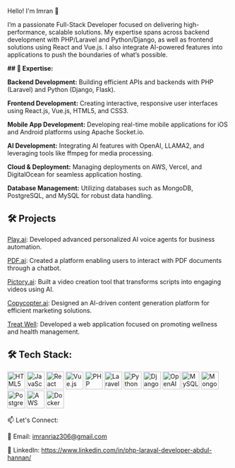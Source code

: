 Hello! I'm Imran 👋

I’m a passionate Full-Stack Developer focused on delivering high-performance, scalable solutions. My expertise spans across backend development with PHP/Laravel and Python/Django, as well as frontend solutions using React and Vue.js. I also integrate AI-powered features into applications to push the boundaries of what’s possible.

**## 🚀 Expertise:**

**Backend Development:** Building efficient APIs and backends with PHP (Laravel) and Python (Django, Flask).

**Frontend Development:** Creating interactive, responsive user interfaces using React.js, Vue.js, HTML5, and CSS3.

**Mobile App Development:** Developing real-time mobile applications for iOS and Android platforms using Apache Socket.io.

**AI Development:** Integrating AI features with OpenAI, LLAMA2, and leveraging tools like ffmpeg for media processing.

**Cloud & Deployment:** Managing deployments on AWS, Vercel, and DigitalOcean for seamless application hosting.

**Database Management:** Utilizing databases such as MongoDB, PostgreSQL, and MySQL for robust data handling.

## 🛠️ Projects

[Play.ai](https://pdf.ai/): Developed advanced personalized AI voice agents for business automation.

[PDF.ai](https://play.ai/): Created a platform enabling users to interact with PDF documents through a chatbot.

[Pictory.ai](https://pictory.ai/): Built a video creation tool that transforms scripts into engaging videos using AI.

[Copycopter.ai](https://copycopter.ai/): Designed an AI-driven content generation platform for efficient marketing solutions.

[Treat Well](https://www.treatwell.co.uk/): Developed a web application focused on promoting wellness and health management.

## 🛠️ Tech Stack:

<img src="https://img.icons8.com/color/48/000000/html-5.png" width="40" height="40" alt="HTML5 Logo" /> <img src="https://cdn.jsdelivr.net/gh/devicons/devicon/icons/javascript/javascript-original.svg" width="40" height="40" alt="JavaScript Logo" /> <img src="https://cdn.jsdelivr.net/gh/devicons/devicon/icons/react/react-original.svg" width="40" height="40" alt="React Logo" /> <img src="https://cdn.jsdelivr.net/gh/devicons/devicon/icons/vuejs/vuejs-original.svg" width="40" height="40" alt="Vue.js Logo" /> <img src="https://cdn.jsdelivr.net/gh/devicons/devicon/icons/php/php-original.svg" width="40" height="40" alt="PHP Logo" /> <img src="https://cdn.jsdelivr.net/npm/simple-icons@v5/icons/laravel.svg" width="40" height="40" alt="Laravel Logo" /> <img src="https://cdn.jsdelivr.net/gh/devicons/devicon/icons/python/python-original.svg" width="40" height="40" alt="Python Logo" /> <img src="https://cdn.jsdelivr.net/gh/devicons/devicon/icons/django/django-plain.svg" width="40" height="40" alt="Django Logo" /> <img src="https://img.icons8.com/color/48/000000/chatgpt.png" width="40" height="40" alt="OpenAI Logo" /> <img src="https://cdn.jsdelivr.net/gh/devicons/devicon/icons/mysql/mysql-original.svg" width="40" height="40" alt="MySQL Logo" /> <img src="https://cdn.jsdelivr.net/gh/devicons/devicon/icons/mongodb/mongodb-original.svg" width="40" height="40" alt="MongoDB Logo" /> <img src="https://cdn.jsdelivr.net/gh/devicons/devicon/icons/postgresql/postgresql-original.svg" width="40" height="40" alt="PostgreSQL Logo" /> <img src="https://cdn.jsdelivr.net/gh/devicons/devicon/icons/amazonwebservices/amazonwebservices-original-wordmark.svg" width="40" height="40" alt="AWS Logo" /> <img src="https://cdn.jsdelivr.net/gh/devicons/devicon/icons/docker/docker-original.svg" width="40" height="40" alt="Docker Logo" />



📫 Let's Connect:

📧 Email: imranriaz306@gmail.com

💼 LinkedIn: https://www.linkedin.com/in/php-laraval-developer-abdul-hannan/
